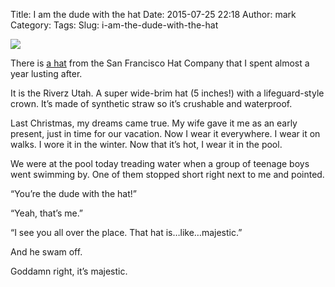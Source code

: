 Title: I am the dude with the hat
Date: 2015-07-25 22:18
Author: mark
Category: 
Tags: 
Slug: i-am-the-dude-with-the-hat

<img src="https://d262ilb51hltx0.cloudfront.net/max/800/1*q0HAFp29yMNy4HPxGGP1sw.jpeg"  />

There is [a hat](http://www.riverz.com/riverz/1-riverz-utah.html) from the San Francisco Hat Company that I spent almost a year lusting after.

It is the Riverz Utah. A super wide-brim hat (5 inches!) with a lifeguard-style crown. It’s made of synthetic straw so it’s crushable and waterproof.

Last Christmas, my dreams came true. My wife gave it me as an early present, just in time for our vacation. Now I wear it everywhere. I wear it on walks. I wore it in the winter. Now that it’s hot, I wear it in the pool.

We were at the pool today treading water when a group of teenage boys went swimming by. One of them stopped short right next to me and pointed.

“You’re the dude with the hat!”

“Yeah, that’s me.”

“I see you all over the place. That hat is…like…majestic.”

And he swam off.

Goddamn right, it’s majestic.

